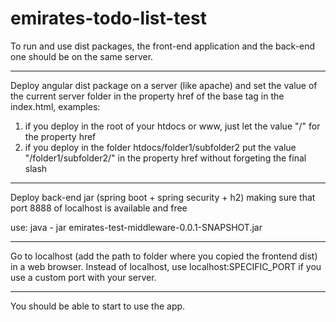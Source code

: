 # emirates-todo-list-test

To run and use dist packages, the front-end application and the back-end one should be on the same server.

---

Deploy angular dist package on a server (like apache) and set the value of the current server folder in the property href of the base tag in the index.html, examples:
1. if you deploy in the root of your htdocs or www, just let the value "/" for the property href
2. if you deploy in the folder htdocs/folder1/subfolder2 put the value "/folder1/subfolder2/" in the property href without forgeting the final slash

---

Deploy back-end jar (spring boot + spring security + h2) making sure that port 8888 of localhost is available and free

use: java - jar emirates-test-middleware-0.0.1-SNAPSHOT.jar

---

Go to localhost (add the path to folder where you copied the frontend dist) in a web browser.
Instead of localhost, use localhost:SPECIFIC_PORT if you use a custom port with your server.

---

You should be able to start to use the app.
